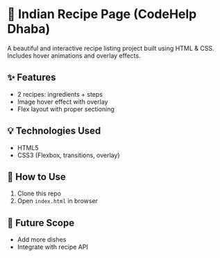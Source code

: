 # 🍮 Indian Recipe Page (CodeHelp Dhaba)

A beautiful and interactive recipe listing project built using HTML & CSS. Includes hover animations and overlay effects.

## ✨ Features

- 2 recipes: ingredients + steps
- Image hover effect with overlay
- Flex layout with proper sectioning

## 💡 Technologies Used

- HTML5
- CSS3 (Flexbox, transitions, overlay)

## 🚀 How to Use

1. Clone this repo
2. Open `index.html` in browser

## 📌 Future Scope

- Add more dishes
- Integrate with recipe API